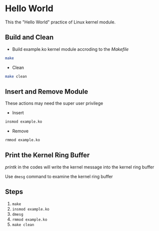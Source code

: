 # Hello World

This the "Hello World" practice of Linux kernel module.

## Build and Clean

* Build example.ko kernel module accroding to the *Makefile*
```sh
make
```

* Clean
```sh
make clean
```

## Insert and Remove Module

These actions may need the super user privilege

* Insert
```sh
insmod example.ko
```

* Remove
```sh
rmmod example.ko
```

## Print the Kernel Ring Buffer

_printk_ in the codes will write the kernel message into the kernel ring buffer

Use ```dmesg``` command to examine the kernel ring buffer

## Steps

1. ``` make ```
2. ``` insmod example.ko ```
3. ``` dmesg ```
4. ``` rmmod example.ko ```
5. ``` make clean ```
